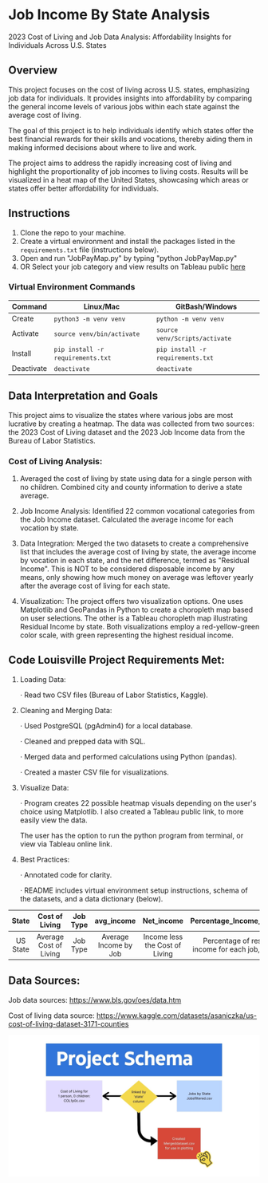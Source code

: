 # Job Income By State Analysis

2023 Cost of Living and Job Data Analysis:
 Affordability Insights for Individuals Across U.S. States

## Overview
This project focuses on the cost of living across U.S. states, emphasizing job data for individuals. It provides insights into affordability by comparing the general income levels of various jobs within each state against the average cost of living.

The goal of this project is to help individuals identify which states offer the best financial rewards for their skills and vocations, thereby aiding them in making informed decisions about where to live and work.

The project aims to address the rapidly increasing cost of living and highlight the proportionality of job incomes to living costs. Results will be visualized in a heat map of the United States, showcasing which areas or states offer better affordability for individuals.

## Instructions

1. Clone the repo to your machine.
2. Create a virtual environment and install the packages listed in the 
`requirements.txt` file (instructions below).
3. Open and run "JobPayMap.py" by typing "python JobPayMap.py"
4. OR Select your job category and view results on Tableau public [here](https://public.tableau.com/app/profile/laura.terry3599/viz/ResidualIncomeMap/Story2?publish=yes)

### Virtual Environment Commands
| Command    | Linux/Mac                          | GitBash/Windows                   |
|------------|------------------------------------|-----------------------------------|
| Create     | `python3 -m venv venv`          | `python -m venv venv`           |
| Activate   | `source venv/bin/activate`       | `source venv/Scripts/activate`    |
| Install    | `pip install -r requirements.txt`  | `pip install -r requirements.txt` |
| Deactivate | `deactivate`                       | `deactivate`                      |

## Data Interpretation and Goals
This project aims to visualize the states where various jobs are most lucrative by creating a heatmap. The data was collected from two sources: the 2023 Cost of Living dataset and the 2023 Job Income data from the Bureau of Labor Statistics.

### Cost of Living Analysis:

1. Averaged the cost of living by state using data for a single person with no children.
Combined city and county information to derive a state average.

2. Job Income Analysis: Identified 22 common vocational categories from the Job Income dataset.
Calculated the average income for each vocation by state.

3. Data Integration: Merged the two datasets to create a comprehensive list that includes the average cost of living by state, the average income by vocation in each state, and the net difference, termed as "Residual Income". This is NOT to be considered disposable income by any means, only showing how much money on average was leftover yearly after the average cost of living for each state.

4. Visualization: The project offers two visualization options. One uses Matplotlib and GeoPandas in Python to create a choropleth map based on user selections. The other is a Tableau choropleth map illustrating Residual Income by state. Both visualizations employ a red-yellow-green color scale, with green representing the highest residual income.

## Code Louisville Project Requirements Met:

1. Loading Data:

    · Read two CSV files (Bureau of Labor Statistics, Kaggle).

2. Cleaning and Merging Data:

    · Used PostgreSQL (pgAdmin4) for a local database.

    · Cleaned and prepped data with SQL.

    · Merged data and performed calculations using Python (pandas).

    · Created a master CSV file for visualizations.

3. Visualize Data:

    · Program creates 22 possible heatmap visuals depending on the user's choice using Matplotlib. I also created a Tableau public link, to more easily view the data. 
    
    The user has the option to run the python program from terminal, or view via Tableau online link.

4. Best Practices:

    · Annotated code for clarity.

    · README includes virtual environment setup instructions, schema of the datasets, and a data dictionary (below).

| State | Cost of Living | Job Type | avg_income | Net_income | Percentage_Income_Leftover |
|:--------:|:--------:|:--------:|:--------:|:--------:|:--------:|
|  US State   |  Average Cost of Living  |  Job Type | Average Income by Job | Income less the Cost of Living | Percentage of residual income for each job, by state |

## Data Sources:
Job data sources: https://www.bls.gov/oes/data.htm

Cost of living data source: https://www.kaggle.com/datasets/asaniczka/us-cost-of-living-dataset-3171-counties

![alt text](Schema.jpg)
